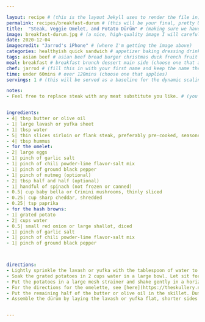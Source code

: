 ```yaml
---

layout: recipe # (this is the layout Jekyll uses to render the file in)
permalink: recipes/breakfast-durum # (this will be your final, pretty URL)
title:  "Steak, Veggie Omelet, and Potato Dürüm" # (making sure we have a good title)
image: breakfast-durum.jpg # (a nice, high-quality image I will carefully select for you)
date: 2020-12-04
imagecredit: "Jarrod's iPhone" # (where I'm getting the image above)
categories: healthyish quick sandwich # appetizer baking dressing drink grill healthyish marinade oven pickling quick raw salad sandwich sauce snack soup
tags: asian beef # asian beef bread burger christmas duck french fruit indian italian mexican nuts pasta pork poultry rice seafood thanksgiving vegetarian
meal: breakfast # breakfast brunch dessert main side (choose one that applies)
chef: jarrod # (fill this in with your first name and keep the name the same for all your recipes, since each chef has his own collection of recipes)
time: under 60mins # over 120mins (choose one that applies)
servings: 1 # (this will be served as a baseline for the dynamic scaling)

notes: 
- Feel free to replace steak with any meat substitute you like. # (you can add recipe notes here, if you don't have any just delete this whole section and it won't be processed)


ingredients:
- 4| tbsp butter or olive oil
- 1| large lavash or yufka sheet
- 1| tbsp water
- 5| thin slices sirloin or flank steak, preferably pre-cooked, seasoned with garlic salt, chili powder-lime flavor-salt mix, cumin and ground black pepper
- 4| tbsp hummus
- for the omelet: 
- 2| large eggs
- 1| pinch of garlic salt
- 1| pinch of chili powder-lime flavor-salt mix
- 1| pinch of ground black pepper
- 1| pinch of nutmeg (optional)
- 2| tbsp half and half (optional)
- 1| handful of spinach (not frozen or canned)
- 0.5| cup baby bella or Crimini mushrooms, thinly sliced
- 0.25| cup sharp cheddar, shredded
- 0.25| tsp paprika
- for the hash browns:
- 1| grated potato
- 2| cups water
- 0.5| small red onion or large shallot, diced
- 1| pinch of garlic salt
- 1| pinch of chili powder-lime flavor-salt mix
- 1| pinch of ground black pepper



directions:
- Lightly sprinkle the lavash or yufka with the tablespoon of water to ensure its flexibility. Lightly toast on a cast-iron skillet or in a toaster oven, until browned on edges. When done, set aside.
- Soak the grated potatoes in 2 cups water in a large bowl. Let sit for 3 minutes, then stir thoroughly. Drain the bowl of water. Repeat once.
- Put the potatoes in a large mesh strainer and shake gently in a horizontal motion to remove excess starch and water. Set aside to dry.
- For the directions for the omelette, see [here](https://theskullery.net/recipes/spinach-mushroom-omelette). *make sure to adjust for the new portions (and lack of onions) specified above*
- Put the remaining half of the butter or olive oil in the skillet. Dump the potatoes, onions, and steak slices in, covering the bottom of the skillet fully and evenly. Season the potatoes and onions. Sear them to desired brownness and crunch, taking care to flip them over.
- Assemble the dürüm by laying the lavash or yufka flat, shorter sides facing you, and spreading the hummus evenly on the half farthest away from you. Pile hash browns, steak, and omelette evenly on the nearest half. Gently pinch and fold the nearest edge over, then roll into an at least 2-inch (5-cm) thick cylinder.


--- 
```

<!-- Below is the description, just write what you want or leave it empty 😁 -->

